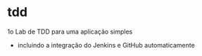 # tdd
1o Lab de TDD para uma aplicação simples

- incluindo a integração do Jenkins e GitHub automaticamente
